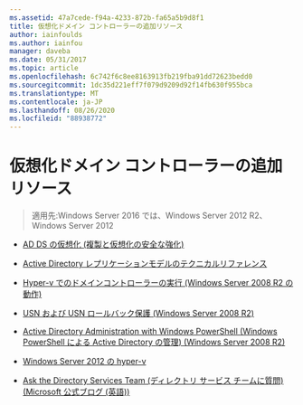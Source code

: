 ```yaml
---
ms.assetid: 47a7cede-f94a-4233-872b-fa65a5b9d8f1
title: 仮想化ドメイン コントローラーの追加リソース
author: iainfoulds
ms.author: iainfou
manager: daveba
ms.date: 05/31/2017
ms.topic: article
ms.openlocfilehash: 6c742f6c8ee8163913fb219fba91dd72623bedd0
ms.sourcegitcommit: 1dc35d221eff7f079d9209d92f14fb630f955bca
ms.translationtype: MT
ms.contentlocale: ja-JP
ms.lasthandoff: 08/26/2020
ms.locfileid: "88938772"
---
```

# <a name="virtualized-domain-controller-additional-resources"></a>仮想化ドメイン コントローラーの追加リソース

>適用先:Windows Server 2016 では、Windows Server 2012 R2、Windows Server 2012


-   [AD DS の仮想化 (複製と仮想化の安全な強化)](https://go.microsoft.com/fwlink/p/?LinkID=238316)

-   [Active Directory レプリケーションモデルのテクニカルリファレンス](/previous-versions/windows/it-pro/windows-server-2003/cc782376(v=ws.10))

-   [Hyper-v でのドメインコントローラーの実行 (Windows Server 2008 R2 の動作)](/previous-versions/windows/it-pro/windows-server-2008-R2-and-2008/dd363553(v=ws.10))

-   [USN および USN ロールバック保護 (Windows Server 2008 R2)](/previous-versions/windows/it-pro/windows-server-2008-R2-and-2008/dd363553(v=ws.10))

-   [Active Directory Administration with Windows PowerShell (Windows PowerShell による Active Directory の管理) (Windows Server 2008 R2)](/previous-versions/windows/it-pro/windows-server-2008-R2-and-2008/dd378937(v=ws.10))

-   [Windows Server 2012 の hyper-v](/previous-versions/windows/it-pro/windows-server-2012-R2-and-2012/hh831531(v=ws.11))

-   [Ask the Directory Services Team (ディレクトリ サービス チームに質問) (Microsoft 公式ブログ (英語))](/previous-versions/windows/it-pro/windows-server-2012-R2-and-2012/hh831531(v=ws.11))

